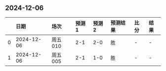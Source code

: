 

## 2024-12-06

|    | 日期       | 场次    | 预测1   | 预测2   | 预测结果   | 比分   | 结果   |
|---:|:-----------|:--------|:--------|:--------|:-----------|:-------|:-------|
|  0 | 2024-12-06 | 周五010 | 2-1     | 2-0     | 胜         | -      | -      |
|  1 | 2024-12-06 | 周五005 | 2-1     | 1-0     | 胜         | -      | -      |

